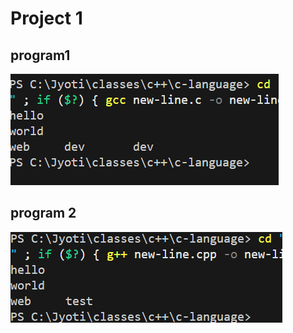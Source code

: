 <h1>Project 1</h1>

<h2>program1</h2>
<img src="output/program1.png" alt="program1" />

## program 2
![program2](output/program2.png)
